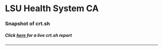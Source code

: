 # LSU Health System CA
### Snapshot of crt.sh
##### Click [here](https://crt.sh/?q=049ABF7637BBBEC8A6C3AC3D0B6E99D8E17B61D204E07B37982010CEA61E852A) for a live crt.sh report

---
